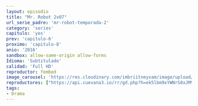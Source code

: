 ```yaml
---
layout: episodio
title: "Mr. Robot 2x07"
url_serie_padre: 'mr-robot-temporada-2'
category: 'series'
capitulo: 'yes'
prev: 'capitulo-6'
proximo: 'capitulo-8'
anio: '2016'
sandbox: allow-same-origin allow-forms
Idioma: 'Subtitulado'
calidad: 'Full HD'
reproductor: fembed
image_carousel: 'https://res.cloudinary.com/imbriitneysam/image/upload/v1546988732/robot2-poster-min.jpg'
reproductores: ["https://api.cuevana3.io/rr/gd.php?h=ek5lbm9xYWNrS0xJMVp5b21KREk0dFBLbjVkaHhkRGdrOG1jbnBpUnhhS1Z5R1Y3Yk1lcjdMZldsbitrcXBMRnlOZHJuSi9IMmNYVDJLaUJnOC9GNGNhU3FadVkyUT09"]
tags:
- Drama
---
```












